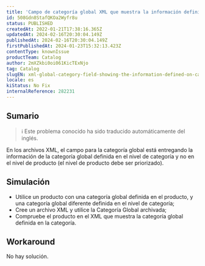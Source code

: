 ```yaml
---
title: 'Campo de categoría global XML que muestra la información definida en el nivel global de categoría.'
id: 508Gdn8StafQKOa2Wyfr8u
status: PUBLISHED
createdAt: 2022-01-21T17:38:16.365Z
updatedAt: 2024-02-16T20:30:04.149Z
publishedAt: 2024-02-16T20:30:04.149Z
firstPublishedAt: 2024-01-23T15:32:13.423Z
contentType: knownIssue
productTeam: Catalog
author: 2mXZkbi0oi061KicTExNjo
tag: Catalog
slugEN: xml-global-category-field-showing-the-information-defined-on-category-global-level
locale: es
kiStatus: No Fix
internalReference: 282231
---
```


## Sumario

>ℹ️ Este problema conocido ha sido traducido automáticamente del inglés.


En los archivos XML, el campo para la categoría global está entregando la información de la categoría global definida en el nivel de categoría y no en el nivel de producto (el nivel de producto debe ser priorizado).


##

## Simulación


- Utilice un producto con una categoría global definida en el producto, y una categoría global diferente definida en el nivel de categoría;
- Cree un archivo XML y utilice la Categoría Global archivada;
- Compruebe el producto en el XML que muestra la categoría global definida en la categoría.



## Workaround


No hay solución.

